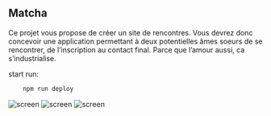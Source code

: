 ## Matcha
Ce projet vous propose de créer un site de rencontres.
Vous devrez donc concevoir une application permettant à deux
potentielles âmes soeurs de se rencontrer, de l’inscription au
contact final.
Parce que l’amour aussi, ca s’industrialise.

start run:
```sh
    npm run deploy
```

![screen](https://img11.hostingpics.net/pics/371931ScreenShot20170917at45518PM.png)
![screen](https://img11.hostingpics.net/pics/986217ScreenShot20170917at45647PM.png)
![screen](https://img11.hostingpics.net/pics/921455ScreenShot20170917at45741PM.png)
